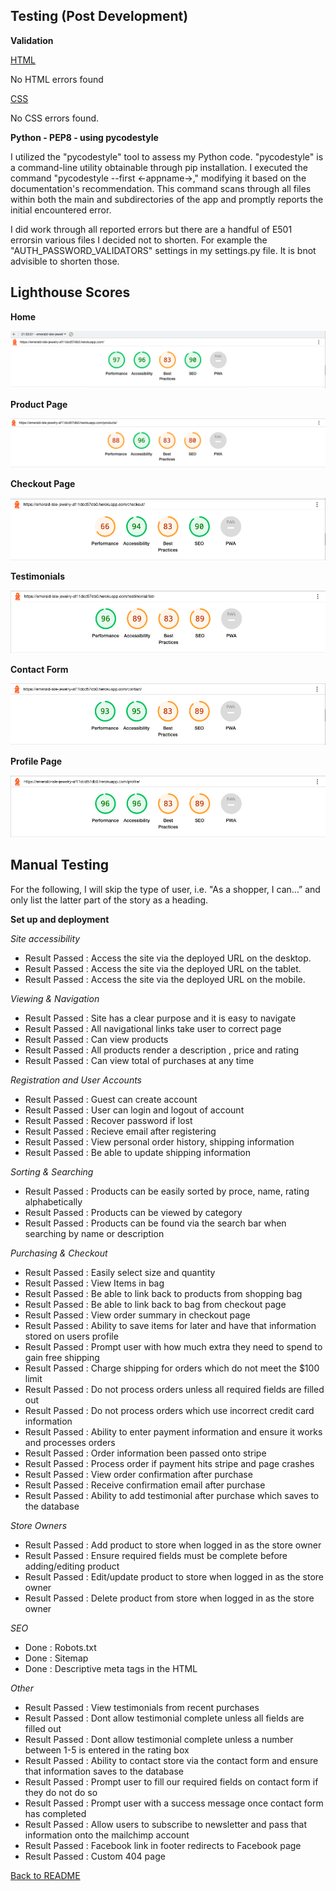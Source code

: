 ## Testing (Post Development)

**Validation**

[HTML](https://validator.w3.org/nu/?doc=https%3A%2F%2Femerald-isle-jewelry-af11dcd57db0.herokuapp.com)

No HTML errors found 


[CSS](https://jigsaw.w3.org/css-validator/validator?uri=https%3A%2F%2Femerald-isle-jewelry-af11dcd57db0.herokuapp.com&profile=css3svg&usermedium=all&warning=1&vextwarning=&lang=en)

No CSS errors found.

**Python - PEP8 - using pycodestyle**

I utilized the "pycodestyle" tool to assess my Python code. "pycodestyle" is a command-line utility obtainable through pip installation. I executed the command "pycodestyle --first <-appname->," modifying it based on the documentation's recommendation. This command scans through all files within both the main and subdirectories of the app and promptly reports the initial encountered error.

I did work through all reported errors but there are a handful of E501 errorsin various files I decided not to shorten.
For example  the "AUTH_PASSWORD_VALIDATORS" settings in my settings.py file. It is bnot advisible to shorten those. 

## Lighthouse Scores 

**Home**

![](/media/Lh_home.png)

**Product Page**

![](/media/Lh_products.png)

**Checkout Page**

![](/media/Lh_checkout.png)

**Testimonials**

![](/media/testimonials_lh.png)

**Contact Form**

![](/media/contact_lh.png)

**Profile Page**

![](/media/profile_lh.png)

## Manual Testing

For the following, I will skip the type of user, i.e. "As a shopper, I can…” and only list the latter part of the story as a heading.

**Set up and deployment**

 *Site accessibility*

  * Result Passed : Access the site via the deployed URL on the desktop.
  * Result Passed : Access the site via the deployed URL on the tablet.
  * Result Passed : Access the site via the deployed URL on the mobile.

 *Viewing & Navigation*

  * Result Passed : Site has a clear purpose and it is easy to navigate
  * Result Passed : All navigational links take user to correct page
  * Result Passed : Can view products
  * Result Passed : All products render a description , price and rating
  * Result Passed : Can view total of purchases at any time

 *Registration and User Accounts*

  * Result Passed : Guest can create account
  * Result Passed : User can login and logout of account
  * Result Passed : Recover password if lost
  * Result Passed : Recieve email after registering
  * Result Passed : View personal order history, shipping information
  * Result Passed : Be able to update shipping information

 *Sorting & Searching*

  * Result Passed : Products can be easily sorted by proce, name, rating alphabetically
  * Result Passed : Products can be viewed by category
  * Result Passed : Products can be found via the search bar when searching by name or description

 *Purchasing & Checkout*

  * Result Passed : Easily select size and quantity
  * Result Passed : View Items in bag
  * Result Passed : Be able to link back to products from shopping bag
  * Result Passed : Be able to link back to bag from checkout page
  * Result Passed : View order summary in checkout page
  * Result Passed : Ability to save items for later and have that information stored on users profile
  * Result Passed : Prompt user with how much extra they need to spend to gain free shipping
  * Result Passed : Charge shipping for orders which do not meet the $100 limit
  * Result Passed : Do not process orders unless all required fields are filled out
  * Result Passed : Do not process orders which use incorrect credit card information
  * Result Passed : Ability to enter payment information and ensure it works and processes orders
  * Result Passed : Order information been passed onto stripe
  * Result Passed : Process order if payment hits stripe and page crashes
  * Result Passed : View order confirmation after purchase
  * Result Passed : Receive confirmation email after purchase
  * Result Passed : Ability to add testimonial after purchase which saves to the database

 *Store Owners*

  * Result Passed : Add product to store when logged in as the store owner
  * Result Passed : Ensure required fields must be complete before adding/editing product
  * Result Passed : Edit/update product to store when logged in as the store owner
  * Result Passed : Delete product from store when logged in as the store owner   

 *SEO*

  * Done : Robots.txt
  * Done : Sitemap
  * Done : Descriptive meta tags in the HTML

 *Other*

  * Result Passed : View testimonials from recent purchases
  * Result Passed : Dont allow testimonial complete unless all fields are filled out
  * Result Passed : Dont allow testimonial complete unless a number between 1-5 is entered in the rating box
  * Result Passed : Ability to contact store via the contact form and ensure that information saves to the database
  * Result Passed : Prompt user to fill our required fields on contact form if they do not do so
  * Result Passed : Prompt user with a success message once contact form has completed
  * Result Passed : Allow users to subscribe to newsletter and pass that information onto the mailchimp account
  * Result Passed : Facebook link in footer redirects to Facebook page
  * Result Passed : Custom 404 page

[Back to README](https://github.com/oconnorian3/emerald-isle-jewelry/blob/main/README.md)